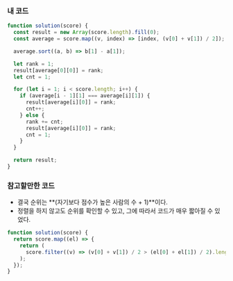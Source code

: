 ### 내 코드

```jsx
function solution(score) {
  const result = new Array(score.length).fill(0);
  const average = score.map((v, index) => [index, (v[0] + v[1]) / 2]);

  average.sort((a, b) => b[1] - a[1]);

  let rank = 1;
  result[average[0][0]] = rank;
  let cnt = 1;

  for (let i = 1; i < score.length; i++) {
    if (average[i - 1][1] === average[i][1]) {
      result[average[i][0]] = rank;
      cnt++;
    } else {
      rank += cnt;
      result[average[i][0]] = rank;
      cnt = 1;
    }
  }

  return result;
}
```

### 참고할만한 코드

- 결국 순위는 **(자기보다 점수가 높은 사람의 수 + 1)**이다.
- 정렬을 하지 않고도 순위를 확인할 수 있고, 그에 따라서 코드가 매우 짧아질 수 있었다.

```jsx
function solution(score) {
  return score.map((el) => {
    return (
      score.filter((v) => (v[0] + v[1]) / 2 > (el[0] + el[1]) / 2).length + 1
    );
  });
}
```
